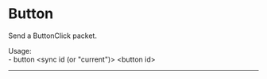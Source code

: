 # Button

Send a ButtonClick packet.

Usage:\
    - button &lt;sync id (or "current")&gt; &lt;button id&gt;

---